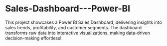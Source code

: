 # Sales-Dashboard---Power-BI
This project showcases a Power BI Sales Dashboard, delivering insights into sales trends, profitability, and customer segments. The dashboard transforms raw data into interactive visualizations, making data-driven decision-making effortless!
